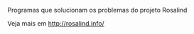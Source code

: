Programas que solucionam os problemas do projeto Rosalind  
  
Veja mais em http://rosalind.info/  
